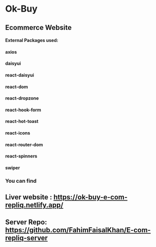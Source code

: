 # Ok-Buy

## Ecommerce Website

#### External Packages used:

#### axios

#### daisyui

#### react-daisyui

#### react-dom

#### react-dropzone

#### react-hook-form

#### react-hot-toast

#### react-icons

#### react-router-dom

#### react-spinners

#### swiper

### You can find

## Liver website : https://ok-buy-e-com-repliq.netlify.app/

## Server Repo: https://github.com/FahimFaisalKhan/E-com-repliq-server

